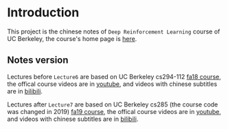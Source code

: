 # Introduction

This project is the chinese notes of `Deep Reinforcement Learning` course of UC Berkeley, the course's home page is [here](http://rail.eecs.berkeley.edu/deeprlcourse).

## Notes version

Lectures before `Lecture6` are based on UC Berkeley cs294-112 [fa18 course](http://rail.eecs.berkeley.edu/deeprlcourse-fa18), the offical course videos are in [youtube](https://www.youtube.com/playlist?list=PLkFD6_40KJIxJMR-j5A1mkxK26gh_qg37), and videos with chinese subtitles are in [bilibili](https://www.bilibili.com/video/av39816961).

Lectures after `Lecture7` are based on UC Berkeley cs285 (the course code was changed in 2019) [fa19 course](http://rail.eecs.berkeley.edu/deeprlcourse-fa19), the offical course videos are in [youtube](https://www.youtube.com/playlist?list=PLkFD6_40KJIwhWJpGazJ9VSj9CFMkb79A), and videos with chinese subtitles are in [bilibili](https://www.bilibili.com/video/BV1dJ411W78A).